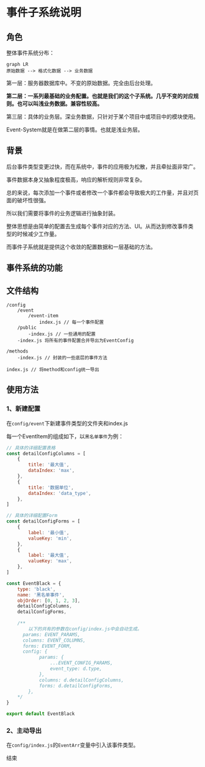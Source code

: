 # 事件子系统说明

## 角色

整体事件系统分布：

```mermaid
graph LR
原始数据 --> 格式化数据 --> 业务数据
```

第一层：服务器数据库中。不变的原始数据。完全由后台处理。

**第二层：一系列最基础的业务配置。也就是我们的这个子系统。几乎不变的对应规则。也可以叫浅业务数据。兼容性较高。**

第三层：具体的业务层。深业务数据，只针对于某个项目中或项目中的模块使用。



Event-System就是在做第二层的事情。也就是浅业务层。

## 背景

后台事件类型变更过快，而在系统中，事件的应用极为松散，并且牵扯面非常广。

事件数据本身又抽象程度极高，响应的解析规则非常复杂。

总的来说，每次添加一个事件或者修改一个事件都会导致极大的工作量，并且对页面的破坏性很强。

所以我们需要将事件的业务逻辑进行抽象封装。

整体思想是由简单的配置去生成每个事件对应的方法、UI。从而达到修改事件类型的时候减少工作量。

而事件子系统就是提供这个收敛的配置数据和一层基础的方法。



## 事件系统的功能

## 文件结构

```
/config
	/event
		/event-item 
			index.js // 每一个事件配置
	/public 
		-index.js // 一些通用的配置
	-index.js 将所有的事件配置合并导出为EventConfig
	
/methods
	-index.js // 封装的一些底层的事件方法
	
index.js // 将method和config统一导出
```



## 使用方法

### 1、新建配置

在`config/event`下新建事件类型的文件夹和index.js

每一个EventItem的组成如下，以`黑名单事件`为例：

```js
// 具体的详细配置表格
const detailConfigColumns = [
    {
        title: '最大值',
        dataIndex: 'max',
    },
    {
        title: '数据单位',
        dataIndex: 'data_type',
    },
]

// 具体的详细配置Form
const detailConfigForms = [
    {
        label: '最小值',
        valueKey: 'min',
    },
    {
        label: '最大值',
        valueKey: 'max',
    },
]

const EventBlack = {
    type: 'black',
    name: '黑名单事件',
    objOrder: [0, 1, 2, 3],
    detailConfigColumns,
    detailConfigForms,
  	
  	/**
  		以下的共有的参数在config/index.js中会自动生成。
      params: EVENT_PARAMS,
      columns: EVENT_COLUMNS,
      forms: EVENT_FORM,
      config: {
            params: {
                ...EVENT_CONFIG_PARAMS,
                event_type: d.type,
            },
            columns: d.detailConfigColumns,
            forms: d.detailConfigForms,
        },
  	*/
}

export default EventBlack

```

### 2、主动导出

在`config/index.js`的`EventArr`变量中引入该事件类型。

结束
